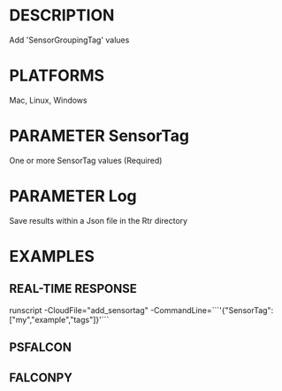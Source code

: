 # DESCRIPTION
Add 'SensorGroupingTag' values

# PLATFORMS
Mac, Linux, Windows

# PARAMETER SensorTag
One or more SensorTag values (Required)

# PARAMETER Log
Save results within a Json file in the Rtr directory

# EXAMPLES

## REAL-TIME RESPONSE
runscript -CloudFile="add_sensortag" -CommandLine=\`\`\`'{"SensorTag":["my","example","tags"]}'\`\`\`

## PSFALCON

## FALCONPY
